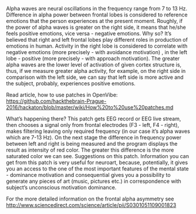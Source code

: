 Alpha waves are neural oscillations in the frequency range from 7 to 13 Hz. Difference in alpha power between frontal lobes is considered to reference emotions that the person experiences at the present moment. Roughly, if the power of alpha waves is greater on the right side, it means that he/she feels positive emotions, vice versa - negative emotions.
Why so? It’s believed that right and left frontal lobes play different roles in production of emotions in human. Activity in the right lobe is considered to correlate with negative emotions (more precisely - with avoidance motivation) , in the left lobe - positive (more precisely - with approach motivation). The greater alpha waves are the lower level of activation of given cortex structure is, thus, if we measure greater alpha activity, for example, on the right side in comparison with the left side, we can say that left side is more active and the subject, probably, experiences positive emotions.

Read article, how to use patches in OpenVibe: https://github.com/hackthebrain-Prague-2016/hackaton/blob/master/wiki/How%20to%20use%20patches.md

What’s happening there?
This patch gets EEG record or EEG live stream, then chooses a signal only from frontal electrodes (F3 - left, F4 - right), makes filtering leaving only required frequency (in our case it’s alpha waves which are 7-13 Hz). On the next stage the difference in frequency power between left and right is being measured and the program displays the result as intensity of red color. The greater this difference is the more saturated color we can see.
Suggestions on this patch. Information you can get from this patch is very useful for neuroart, because, potentially, it gives you an access to the one of the most important features of the mental state - dominance motivation and consequential gives you a possibility to generate any pieces of art (music, pictures etc.) in correspondence with subject’s unconscious motivation dominance.


For the more detailed information on the frontal alpha asymmetry see http://www.sciencedirect.com/science/article/pii/S0301051109001823 

